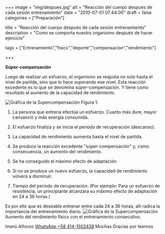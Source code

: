 +++
image = "img/despues.jpg" 
alt = "Reacción del cuerpo después de cada sesión entrenamiento" 
date = "2010-07-01 07:44:00"
draft = false 
categories = ["Preparación"]

title = "Reacción del cuerpo después de cada sesión entrenamiento" 
description = "Como se comporta nuestro organismo después de hacer ejercício" 

tags = ["Entrenamiento","fisico","deporte","compensacion","rendimiento"]

+++

**Súper-compensación**

Luego de realizar un esfuerzo, el organismo se reajusta no solo hasta el nivel de partida, sino que lo hace superando ese nivel. Esta reacción excedente es lo que se denomina súper-compensación. Y tiene como resultado el aumento de la capacidad de rendimiento.

![Gráfica de la Supercompensación](/img/entrena1.jpg "Gráfica de la Supercompensación") 
Figura 1: 

1. La persona que entrena efectúa un esfuerzo. Cuanto más dure, mayor cansancio y más energí­a consumida.

2. El esfuerzo finaliza y se inicia el periodo de recuperación (descanso).

3. La capacidad de rendimiento aumenta hasta el nivel de partida.

4. Se produce la reacción excedente "súper-compensación" y, como consecuencia, un aumento del rendimiento.

5. Se ha conseguido el máximo efecto de adaptación.

6. Si no se produce un nuevo esfuerzo, la capacidad de rendimiento volverá a disminuir.

7. Tiempo del periodo de recuperación. (Por ejemplo: Para un esfuerzo de resistencia, un principiante alcanzara su máximo efecto de adaptación en 24 a 36 horas.)

Es por ello que es deseable entrenar entre cada 24 a 36 horas, allí­ radica la importancia del entrenamiento diario.
![Gráfica de la Supercompensación](/img/entrena2.jpg "Aumento del rendimiento") 
Aumento del rendimiento físico con el entrenamiento consecutivo.

Imerú Alfonzo [WhatsApp +58 414-1502438](https://wa.me/584141502438)
Muchas Gracias por leernos
